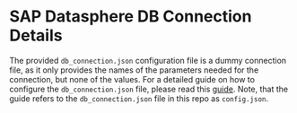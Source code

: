 # SAP Datasphere DB Connection Details

The provided `db_connection.json` configuration file is a dummy connection file, as it only provides the names of the parameters needed for the connection, but none of the values. For a detailed guide on how to configure the `db_connection.json` file, please read this [guide](https://github.com/SAP-samples/datasphere-fedml/blob/main/dbconnection.md). Note, that the guide refers to the `db_connection.json` file in this repo as `config.json`.